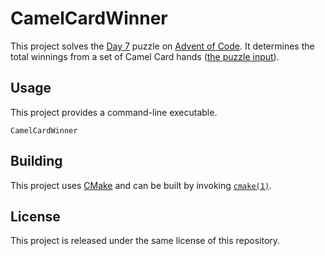 # CamelCardWinner

This project solves the [Day 7](https://adventofcode.com/2023/day/7) puzzle on
[Advent of Code](https://adventofcode.com/). It determines the total winnings
from a set of Camel Card hands ([the puzzle
input](https://adventofcode.com/2023/day/7/input)).

## Usage

This project provides a command-line executable.

    CamelCardWinner

## Building

This project uses [CMake](https://cmake.org/) and can be built by invoking
[`cmake(1)`](https://cmake.org/cmake/help/latest/manual/cmake.1.html).

## License

This project is released under the same license of this repository.
